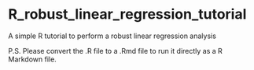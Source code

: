 # R_robust_linear_regression_tutorial
A simple R tutorial to perform a robust linear regression analysis

P.S. Please convert the .R file to a .Rmd file to run it directly as a R Markdown file.
